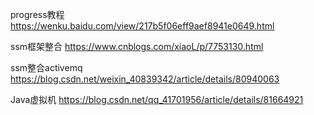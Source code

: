 progress教程
https://wenku.baidu.com/view/217b5f06eff9aef8941e0649.html



ssm框架整合
https://www.cnblogs.com/xiaoL/p/7753130.html


ssm整合activemq
https://blog.csdn.net/weixin_40839342/article/details/80940063

Java虚拟机
https://blog.csdn.net/qq_41701956/article/details/81664921
